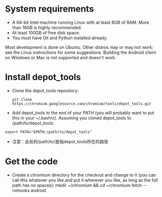 # System requirements
- A 64-bit Intel machine running Linux with at least 8GB of RAM. More than 16GB is highly recommended.
- At least 100GB of free disk space.
- You must have Git and Python installed already.

Most development is done on Ubuntu. Other distros may or may not work; see the Linux instructions for some suggestions.
Building the Android client on Windows or Mac is not supported and doesn't work.

# Install depot_tools
- Clone the depot_tools repository:

    ```git clone https://chromium.googlesource.com/chromium/tools/depot_tools.git```
- Add depot_tools to the end of your PATH (you will probably want to put this in your ~/.bashrc). Assuming you cloned depot_tools to /path/to/depot_tools:

```export PATH="$PATH:/path/to/depot_tools"```
   - 注意：此处的/path/to/是指depot_tools所在的路径
# Get the code
- Create a chromium directory for the checkout and change to it (you can call this whatever you like and put it wherever you like, as long as the full path has no spaces):
    mkdir ~/chromium && cd ~/chromium
    fetch --nohooks android

